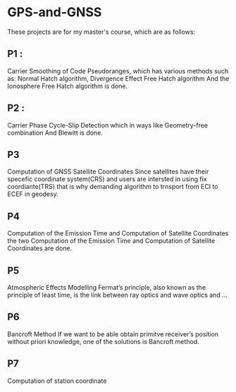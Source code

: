 # GPS-and-GNSS
These projects are for my master's course, which are as follows:
  ## P1 :
  Carrier Smoothing of Code Pseudoranges, which has various methods such as:
  Normal Hatch algorithm, Divergence Effect Free Hatch algorithm And the Ionosphere Free Hatch algorithm is done.
  ## P2 :
  Carrier Phase Cycle-Slip Detection which in ways like Geometry-free combination And Blewitt is done.
  ## P3
  Computation of GNSS Satellite Coordinates
  Since satellites have their specefic coordinate system(CRS) and users are intersted in using fix
  coordiante(TRS) that is why demanding algorithm to trnsport from ECI to ECEF in geodesy.
  ## P4
  Computation of the Emission Time and Computation of Satellite Coordinates
  the two Computation of the Emission Time and Computation of Satellite Coordinates are done.
  ## P5
  Atmospheric Effects Modelling
  Fermat’s principle, also known as the principle of least time, is the link between ray optics
  and wave optics and ...
  ## P6
  Bancroft Method
  If we want to be able obtain primitve receiver’s position without priori knowledge, one of the
  solutions is Bancroft method.
  ## P7
  Computation of station coordinate

